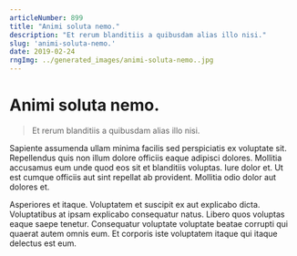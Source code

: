 ```yaml
---
articleNumber: 899
title: "Animi soluta nemo."
description: "Et rerum blanditiis a quibusdam alias illo nisi."
slug: 'animi-soluta-nemo.'
date: 2019-02-24
rngImg: ../generated_images/animi-soluta-nemo..jpg
---
```


# Animi soluta nemo.

> Et rerum blanditiis a quibusdam alias illo nisi.

Sapiente assumenda ullam minima facilis sed perspiciatis ex voluptate sit. Repellendus quis non illum dolore officiis eaque adipisci dolores. Mollitia accusamus eum unde quod eos sit et blanditiis voluptas. Iure dolor et. Ut est cumque officiis aut sint repellat ab provident. Mollitia odio dolor aut dolores et.
 Asperiores et itaque. Voluptatem et suscipit ex aut explicabo dicta. Voluptatibus at ipsam explicabo consequatur natus. Libero quos voluptas eaque saepe tenetur. Consequatur voluptate voluptate beatae corrupti qui quaerat autem omnis eum. Et corporis iste voluptatem itaque qui itaque delectus est eum.
